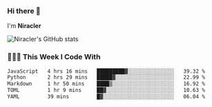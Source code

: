 ### Hi there 👋

I'm **Niracler**

![Niracler's GitHub stats](https://github-readme-stats.vercel.app/api?username=Niracler&show_icons=true)


### 👨🏻‍💻 This Week I Code With

<!--START_SECTION:waka-->

```txt
JavaScript   4 hrs 16 mins   █████████▓░░░░░░░░░░░░░░░   39.32 %
Python       2 hrs 29 mins   █████▓░░░░░░░░░░░░░░░░░░░   22.99 %
Markdown     1 hr 50 mins    ████▒░░░░░░░░░░░░░░░░░░░░   16.92 %
TOML         1 hr 9 mins     ██▓░░░░░░░░░░░░░░░░░░░░░░   10.63 %
YAML         39 mins         █▓░░░░░░░░░░░░░░░░░░░░░░░   06.04 %
```

<!--END_SECTION:waka-->
